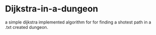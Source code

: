 # Dijkstra-in-a-dungeon

a simple dijkstra implemented algorithm for for finding a shotest path in a .txt created
dungeon.
